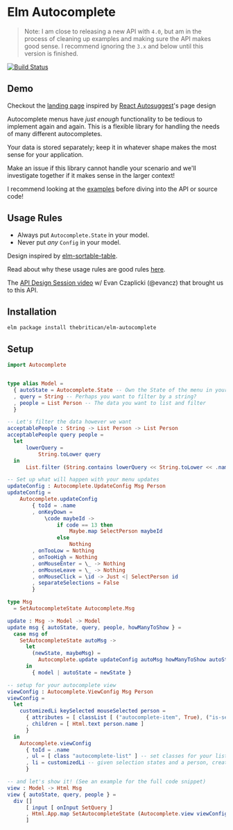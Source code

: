 # Elm Autocomplete

> Note: I am close to releasing a new API with `4.0`, but am in the process of cleaning up examples and making sure the API makes good sense. I recommend ignoring the `3.x` and below until this version is finished.

[![Build Status](https://travis-ci.org/thebritican/elm-autocomplete.svg?branch=master)](https://travis-ci.org/thebritican/elm-autocomplete)

## Demo

Checkout the [landing page](http://thebritican.github.io/elm-autocomplete) inspired by [React Autosuggest](http://react-autosuggest.js.org/)'s page design

Autocomplete menus have _just enough_ functionality to be tedious to implement again and again.
This is a flexible library for handling the needs of many different autocompletes.

Your data is stored separately; keep it in whatever shape makes the most sense for your application.

Make an issue if this library cannot handle your scenario and we'll investigate together if it makes sense in the larger
context!

I recommend looking at the [examples](https://github.com/thebritican/elm-autocomplete/tree/master/examples) before diving into the API or source code!

## Usage Rules

  - Always put `Autocomplete.State` in your model.
  - Never put _any_ `Config` in your model.

Design inspired by [elm-sortable-table](https://github.com/evancz/elm-sortable-table/).

Read about why these usage rules are good rules [here](https://github.com/evancz/elm-sortable-table/tree/1.0.0#usage-rules).

The [API Design Session video](https://www.youtube.com/watch?v=KSuCYUqY058) w/ Evan Czaplicki (@evancz) that brought us to this API.


## Installation

```
elm package install thebritican/elm-autocomplete
```

## Setup
```elm
import Autocomplete


type alias Model =
  { autoState = Autocomplete.State -- Own the State of the menu in your model
  , query = String -- Perhaps you want to filter by a string?
  , people = List Person -- The data you want to list and filter
  }

-- Let's filter the data however we want
acceptablePeople : String -> List Person -> List Person
acceptablePeople query people =
  let
      lowerQuery =
          String.toLower query
  in
      List.filter (String.contains lowerQuery << String.toLower << .name) people

-- Set up what will happen with your menu updates
updateConfig : Autocomplete.UpdateConfig Msg Person
updateConfig =
    Autocomplete.updateConfig
        { toId = .name
        , onKeyDown =
            \code maybeId ->
                if code == 13 then
                    Maybe.map SelectPerson maybeId
                else
                    Nothing
        , onTooLow = Nothing
        , onTooHigh = Nothing
        , onMouseEnter = \_ -> Nothing
        , onMouseLeave = \_ -> Nothing
        , onMouseClick = \id -> Just <| SelectPerson id
        , separateSelections = False
        }

type Msg
  = SetAutocompleteState Autocomplete.Msg

update : Msg -> Model -> Model
update msg { autoState, query, people, howManyToShow } =
  case msg of
    SetAutocompleteState autoMsg ->
      let
        (newState, maybeMsg) =
          Autocomplete.update updateConfig autoMsg howManyToShow autoState (acceptablePeople query people)
      in
        { model | autoState = newState }

-- setup for your autocomplete view
viewConfig : Autocomplete.ViewConfig Msg Person
viewConfig =
  let
    customizedLi keySelected mouseSelected person =
      { attributes = [ classList [ ("autocomplete-item", True), ("is-selected", keySelected || mouseSelected) ] ]
      , children = [ Html.text person.name ]
      }
  in
    Autocomplete.viewConfig
      { toId = .name
      , ul = [ class "autocomplete-list" ] -- set classes for your list
      , li = customizedLi -- given selection states and a person, create some Html!
      }

-- and let's show it! (See an example for the full code snippet)
view : Model -> Html Msg
view { autoState, query, people } =
  div []
      [ input [ onInput SetQuery ]
      , Html.App.map SetAutocompleteState (Autocomplete.view viewConfig 5 autoState (acceptablePeople query people))
      ]

```
